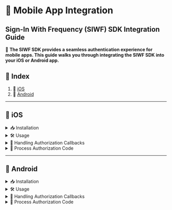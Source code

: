 # 📱 Mobile App Integration

## **Sign-In With Frequency (SIWF) SDK Integration Guide**

🚀 **The SIWF SDK provides a seamless authentication experience for mobile apps. This guide walks you through integrating the SIWF SDK into your **iOS** or **Android** app.**



## 📌 **Index**
1. 📱 [iOS](#iOS)
2. 🤖 [Android](#Android)

---

## 📱 **iOS**


<details>
<summary>📥 Installation</summary>

### ⚙️ Requirements
- iOS 15.0 or later
- macOS 11.0 or later
- Swift

### 📦 Installing the SIWF SDK
You can install the SIWF SDK via **Swift Package Manager (SPM)**:

1. Open Xcode and navigate to **File → Add Packages**.
2. Enter the repository URL:
   ```
   https://github.com/ProjectLibertyLabs/siwf-sdk-ios
   ```
3. Select the latest stable version and add it to your project.

</details>

<details>
  <summary>🛠 Usage</summary>

### **Displaying the SIWF Sign-In Button**
To create a SIWF sign-in button, use the `Siwf.createSignInButton` method:

```swift
import Siwf

Siwf.createSignInButton(mode: .primary, authRequest: authRequest)
```

</details>

<details>
  <summary>🔄 Handling Authorization Callbacks</summary>

### **Handling Authorization Redirects**
Use `onOpenURL` to handle deep links for authentication:

```swift
Siwf.createSignInButton(authRequest: authRequest)
    .onOpenURL { url in
        guard let redirectUrl = URL(string: "siwfdemoapp://login") else {
            print("❌ Error: Invalid redirect URL.")
            return
        }
        Siwf.handleRedirectUrl(
            incomingUrl: url,
            redirectUrl: redirectUrl,
            processAuthorization: { authorizationCode in
                print("✅ Successfully extracted authorization code: \(authorizationCode) ")
                // Process the authorizationCode by sending it it your backend servers
                // See https://projectlibertylabs.github.io/siwf/v2/docs/Actions/Response.html
            }
        )
    }
```
</details>

<details>
<summary>🔑 Process Authorization Code</summary><br />

On your backend services process the authorization code and start your session.

Resources:
- [SIWF Documentation on Processing a Result](https://projectlibertylabs.github.io/siwf/v2/docs/Actions/Response.html)
- [Frequency Gateway SSO Tutorial](https://projectlibertylabs.github.io/gateway/GettingStarted/SSO.html)
</details>

---

## 🤖 **Android**

<details>
<summary>📥 Installation</summary>

### ⚙️ Requirements
- Android API level **24** or later
- Java **11+**

### 📦 Installing the SIWF SDK
To install the SIWF SDK via **Gradle**, add the following to your `build.gradle` file:

```gradle
dependencies {
    implementation 'io.projectliberty:siwf:1.0.0'
}
```

</details>

<details>
  <summary>🛠 Usage</summary>

### **Displaying the SIWF Sign-In Button**
To create a SIWF sign-in button in your Android app, use:

```kotlin
import io.projectliberty.siwf.Siwf
import io.projectliberty.models.SiwfButtonMode

Siwf.CreateSignInButton(
    mode = SiwfButtonMode.PRIMARY,
    authRequest = authRequest
)
```

</details>

<details>
  <summary>🔄 Handling Authorization Callbacks</summary>

### **Handling Authorization Redirects**
Update your `AndroidManifest.xml` with intent filters for authentication callbacks:

```xml
<activity
        android:name="io.projectliberty.helpers.AuthCallbackActivity"
        android:exported="true"
        android:launchMode="singleTask">

    <!-- HTTP Callback Example. Requires a Verified App Link: https://developer.android.com/training/app-links/verify-android-applinks -->
    <intent-filter android:autoVerify="true">
        <action android:name="android.intent.action.VIEW" />
        <category android:name="android.intent.category.DEFAULT" />
        <category android:name="android.intent.category.BROWSABLE" />
        <data
                android:scheme="http"
                android:host="localhost"
                android:port="3000"
                android:path="/login/callback" />
    </intent-filter>

    <!-- Custom Schema Support Example -->
    <intent-filter android:autoVerify="true">
        <action android:name="android.intent.action.VIEW" />
        <category android:name="android.intent.category.DEFAULT" />
        <category android:name="android.intent.category.BROWSABLE" />
        <data
                android:scheme="siwfdemoapp"
                android:host="login" />
    </intent-filter>
</activity>
```

Then, use a `BroadcastReceiver` to extract the authorization code:

```kotlin
setContent {
    var authorizationCode by remember { mutableStateOf<String?>(null) }

    val authReceiver = remember {
        object : BroadcastReceiver() {
            override fun onReceive(context: Context?, intent: Intent?) {
                val receivedCode = intent?.getStringExtra(AuthConstants.AUTH_INTENT_KEY)
                authorizationCode = receivedCode
                // Process the authorizationCode by sending it it your backend servers
                // See https://projectlibertylabs.github.io/siwf/v2/docs/Actions/Response.html
            }
        }
    }

    val authFilter = IntentFilter(AuthConstants.AUTH_RESULT_ACTION)

    ContextCompat.registerReceiver(
        this,
        authReceiver,
        authFilter,
        ContextCompat.RECEIVER_NOT_EXPORTED
    )

    // Render UI content
}
```

</details>

<details>
<summary>🔑 Process Authorization Code</summary><br />

On your backend services process the authorization code and start your session.

Resources:
- [SIWF Documentation on Processing a Result](https://projectlibertylabs.github.io/siwf/v2/docs/Actions/Response.html)
- [Frequency Gateway SSO Tutorial](https://projectlibertylabs.github.io/gateway/GettingStarted/SSO.html)
</details>
